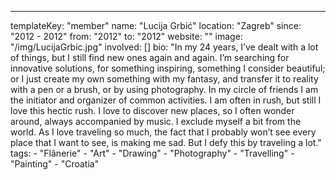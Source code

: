 ---
  templateKey: "member"
  name: "Lucija Grbić"
  location: "Zagreb"
  since: "2012 - 2012"
  from: "2012"
  to: "2012"
  website: ""
  image: "/img/LucijaGrbic.jpg"
  involved: []
  bio: "In my 24 years, I’ve dealt with a lot of things, but I still find new ones again and again. I’m searching for innovative solutions, for something inspiring, something I consider beautiful; or I just create my own something with my fantasy, and transfer it to reality with a pen or a brush, or by using photography. In my circle of friends I am the initiator and organizer of common activities. I am often in rush, but still I love this hectic rush. I love to discover new places, so I often wonder around, always accompanied by music. I exclude myself a bit from the world. As I love traveling so much, the fact that I probably won’t see every place that I want to see, is making me sad. But I defy this by traveling a lot."
  tags: 
    - "Flânerie"
    - "Art"
    - "Drawing"
    - "Photography"
    - "Travelling"
    - "Painting"
    - "Croatia"
